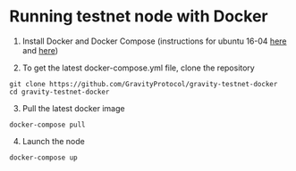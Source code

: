 # Running testnet node with Docker

1. Install Docker and Docker Compose (instructions for ubuntu 16-04 [here](https://www.digitalocean.com/community/tutorials/how-to-install-and-use-docker-on-ubuntu-16-04) and [here](https://docs.docker.com/compose/install/#prerequisites))

2. To get the latest docker-compose.yml file, clone the repository
```
git clone https://github.com/GravityProtocol/gravity-testnet-docker
cd gravity-testnet-docker
```

3. Pull the latest docker image
```
docker-compose pull
```

4. Launch the node
```
docker-compose up
```
